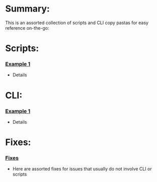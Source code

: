 # Summary:
This is an assorted collection of scripts and CLI copy pastas for easy reference on-the-go:

# Scripts:
### [Example 1](Example1)
* Details

# CLI:
### [Example 1](Example1)
* Details

# Fixes:
### [Fixes](Fixes)
* Here are assorted fixes for issues that usually do not involve CLI or scripts
